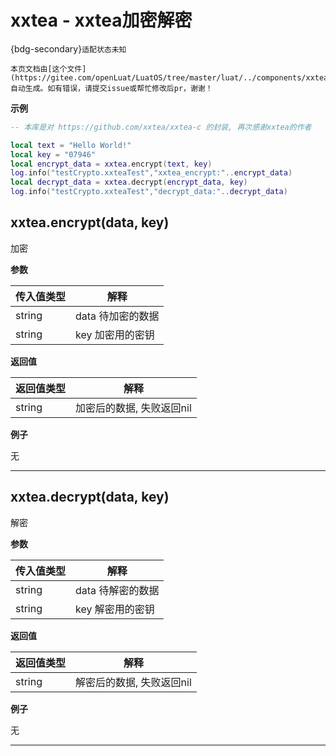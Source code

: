 # xxtea - xxtea加密解密 

{bdg-secondary}`适配状态未知`

```{note}
本页文档由[这个文件](https://gitee.com/openLuat/LuatOS/tree/master/luat/../components/xxtea/binding/luat_lib_xxtea.c)自动生成。如有错误，请提交issue或帮忙修改后pr，谢谢！
```


**示例**

```lua
-- 本库是对 https://github.com/xxtea/xxtea-c 的封装, 再次感谢xxtea的作者

local text = "Hello World!"
local key = "07946"
local encrypt_data = xxtea.encrypt(text, key)
log.info("testCrypto.xxteaTest","xxtea_encrypt:"..encrypt_data)
local decrypt_data = xxtea.decrypt(encrypt_data, key)
log.info("testCrypto.xxteaTest","decrypt_data:"..decrypt_data)

```

## xxtea.encrypt(data, key)



加密

**参数**

|传入值类型|解释|
|-|-|
|string|data 待加密的数据|
|string|key 加密用的密钥|

**返回值**

|返回值类型|解释|
|-|-|
|string|加密后的数据, 失败返回nil|

**例子**

无

---

## xxtea.decrypt(data, key)



解密

**参数**

|传入值类型|解释|
|-|-|
|string|data 待解密的数据|
|string|key 解密用的密钥|

**返回值**

|返回值类型|解释|
|-|-|
|string|解密后的数据, 失败返回nil|

**例子**

无

---

